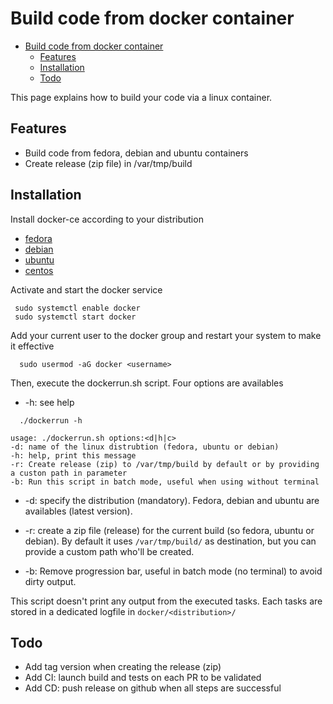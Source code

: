 
# Build code from docker container

- [Build code from docker container](#build-code-from-docker-container)
  - [Features](#features)
  - [Installation](#installation)
  - [Todo](#todo)

This page explains how to build your code via a linux container.


## Features

- Build code from fedora, debian and ubuntu containers
- Create release (zip file) in /var/tmp/build


## Installation

Install docker-ce according to your distribution

* [fedora](https://docs.docker.com/engine/install/fedora/)
* [debian](https://docs.docker.com/engine/install/debian/)
* [ubuntu](https://docs.docker.com/engine/install/ubuntu/)
* [centos](https://docs.docker.com/engine/install/centos/)


Activate and start the docker service
```
 sudo systemctl enable docker
 sudo systemctl start docker
```

Add your current user to the docker group and restart your system to make it effective
```
  sudo usermod -aG docker <username>
```

Then, execute the dockerrun.sh script. Four options are availables
* -h: see help
```
  ./dockerrun -h

usage: ./dockerrun.sh options:<d|h|c>
-d: name of the linux distrubtion (fedora, ubuntu or debian)
-h: help, print this message
-r: Create release (zip) to /var/tmp/build by default or by providing a custon path in parameter
-b: Run this script in batch mode, useful when using without terminal

```
* -d: specify the distribution (mandatory). Fedora, debian and ubuntu are availables (latest version).

* -r: create a zip file (release) for the current build (so fedora, ubuntu or debian). By default it uses `/var/tmp/build/` as destination, but you can provide a custom path who'll be created.

* -b: Remove progression bar, useful in batch mode (no terminal) to avoid dirty output.

This script doesn't print any output from the executed tasks.
Each tasks are stored in a dedicated logfile in `docker/<distribution>/`

## Todo

- Add tag version when creating the release (zip)
- Add CI: launch build and tests on each PR to be validated
- Add CD: push release on github when all steps are successful